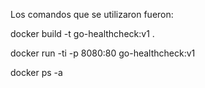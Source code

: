 Los comandos que se utilizaron fueron:

docker build -t go-healthcheck:v1 .

docker run -ti -p 8080:80 go-healthcheck:v1

docker ps -a